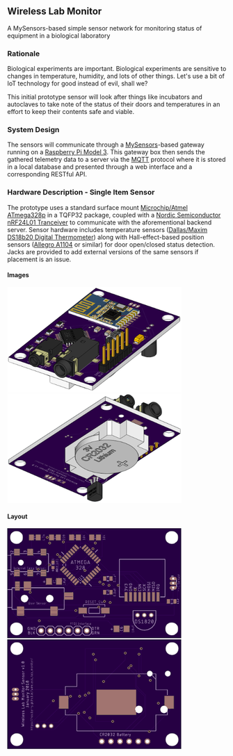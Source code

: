## Wireless Lab Monitor ##
A MySensors-based simple sensor network for monitoring status of equipment in a biological laboratory

### Rationale ###
Biological experiments are important. Biological experiments are sensitive to changes in temperature, humidity, and lots of other things. Let's use a bit of IoT technology for good instead of evil, shall we?

This initial prototype sensor will look after things like incubators and autoclaves to take note of the status of their doors and temperatures in an effort to keep their contents safe and viable.

### System Design ###
The sensors will communicate through a [MySensors](https://www.mysensors.org)-based gateway running on a [Raspberry Pi Model 3](https://www.raspberrypi.org/products/raspberry-pi-3-model-b/). This gateway box then sends the gathered telemetry data to a server via the [MQTT](http://mqtt.org) protocol where it is stored in a local database and presented through a web interface and a corresponding RESTful API.

### Hardware Description - Single Item Sensor ###
The prototype uses a standard surface mount [Microchip/Atmel ATmega328p](https://www.microchip.com/wwwproducts/en/ATMEGA328) in a TQFP32 package, coupled with a [Nordic Semiconductor nRF24L01 Tranceiver](https://www.nordicsemi.com/eng/Products/2.4GHz-RF/nRF24L01P) to communicate with the aforementional backend server. Sensor hardware includes temperature sensors ([Dallas/Maxim DS18b20 Digital Thermometer](https://www.maximintegrated.com/en/products/analog/sensors-and-sensor-interface/DS18B20.html)) along with Hall-effect-based position sensors ([Allegro A1104](https://www.allegromicro.com/en/Products/Magnetic-Digital-Position-Sensor-ICs/Hall-Effect-Unipolar-Switches/A1101-2-3-4-6.aspx) or similar) for door open/closed status detection. Jacks are provided to add external versions of the same sensors if placement is an issue.

#### Images ####
<img src="docs/images/lab_sensor_board_v2.0/wireless_lab_monitor_front_tq_view.png" width="400" alt="Populated Board Top View" /><img src="docs/images/lab_sensor_board_v2.0/wireless_lab_monitor_bottom_tq_view.png" width="400" alt="Populated Board Bottom View" />

#### Layout ####
<img src="docs/images/lab_sensor_board_v1.0/as_built_2018-01-31/wireless_lab_sensor_front-2018-01-17.png" alt="Single Sensor Board Front" width="400">   <img src="docs/images/lab_sensor_board_v1.0/as_built_2018-01-31/wireless_lab_sensor_back-2018-01-17.png" alt="Single Sensor Board Back" width="400">
